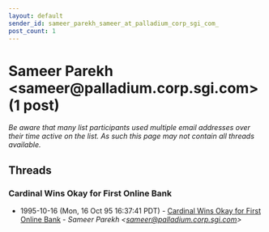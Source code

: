 ```yaml
---
layout: default
sender_id: sameer_parekh_sameer_at_palladium_corp_sgi_com_
post_count: 1
---
```


# Sameer Parekh <sameer<span>@</span>palladium.corp.sgi.com> (1 post)

_Be aware that many list participants used multiple email addresses over their time active on the list. As such this page may not contain all threads available._

## Threads

### Cardinal Wins Okay for First Online Bank
+ 1995-10-16 (Mon, 16 Oct 95 16:37:41 PDT) - [Cardinal Wins Okay for First Online Bank](/archive/1995/10/a9b968301d472807bfd7dc2be10c3c6da8915575763cf0660f6252d1a680cb1c) - _Sameer Parekh \<sameer@palladium.corp.sgi.com\>_


